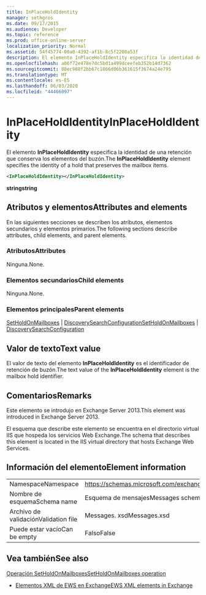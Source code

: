 ```yaml
---
title: InPlaceHoldIdentity
manager: sethgros
ms.date: 09/17/2015
ms.audience: Developer
ms.topic: reference
ms.prod: office-online-server
localization_priority: Normal
ms.assetid: 54f45774-00a0-4392-af1b-8c5f2208a53f
description: El elemento InPlaceHoldIdentity especifica la identidad de una retención que conserva los elementos del buzón.
ms.openlocfilehash: a06f72e478e7dc5bd1a499dceefeb352b14d7362
ms.sourcegitcommit: 88ec988f2bb67c1866d06b361615f3674a24e795
ms.translationtype: MT
ms.contentlocale: es-ES
ms.lasthandoff: 06/03/2020
ms.locfileid: "44466097"
---
```

# <a name="inplaceholdidentity"></a><span data-ttu-id="e4061-103">InPlaceHoldIdentity</span><span class="sxs-lookup"><span data-stu-id="e4061-103">InPlaceHoldIdentity</span></span>

<span data-ttu-id="e4061-104">El elemento **InPlaceHoldIdentity** especifica la identidad de una retención que conserva los elementos del buzón.</span><span class="sxs-lookup"><span data-stu-id="e4061-104">The **InPlaceHoldIdentity** element specifies the identity of a hold that preserves the mailbox items.</span></span> 
  
```XML
<InPlaceHoldIdentity></InPlaceHoldIdentity>
```

 <span data-ttu-id="e4061-105">**string**</span><span class="sxs-lookup"><span data-stu-id="e4061-105">**string**</span></span>
## <a name="attributes-and-elements"></a><span data-ttu-id="e4061-106">Atributos y elementos</span><span class="sxs-lookup"><span data-stu-id="e4061-106">Attributes and elements</span></span>

<span data-ttu-id="e4061-107">En las siguientes secciones se describen los atributos, elementos secundarios y elementos primarios.</span><span class="sxs-lookup"><span data-stu-id="e4061-107">The following sections describe attributes, child elements, and parent elements.</span></span>
  
### <a name="attributes"></a><span data-ttu-id="e4061-108">Atributos</span><span class="sxs-lookup"><span data-stu-id="e4061-108">Attributes</span></span>

<span data-ttu-id="e4061-109">Ninguna.</span><span class="sxs-lookup"><span data-stu-id="e4061-109">None.</span></span>
  
### <a name="child-elements"></a><span data-ttu-id="e4061-110">Elementos secundarios</span><span class="sxs-lookup"><span data-stu-id="e4061-110">Child elements</span></span>

<span data-ttu-id="e4061-111">Ninguna.</span><span class="sxs-lookup"><span data-stu-id="e4061-111">None.</span></span>
  
### <a name="parent-elements"></a><span data-ttu-id="e4061-112">Elementos principales</span><span class="sxs-lookup"><span data-stu-id="e4061-112">Parent elements</span></span>

<span data-ttu-id="e4061-113">[SetHoldOnMailboxes](setholdonmailboxes.md)  |  [DiscoverySearchConfiguration](discoverysearchconfiguration.md)</span><span class="sxs-lookup"><span data-stu-id="e4061-113">[SetHoldOnMailboxes](setholdonmailboxes.md) | [DiscoverySearchConfiguration](discoverysearchconfiguration.md)</span></span>
  
## <a name="text-value"></a><span data-ttu-id="e4061-114">Valor de texto</span><span class="sxs-lookup"><span data-stu-id="e4061-114">Text value</span></span>

<span data-ttu-id="e4061-115">El valor de texto del elemento **InPlaceHoldIdentity** es el identificador de retención de buzón.</span><span class="sxs-lookup"><span data-stu-id="e4061-115">The text value of the **InPlaceHoldIdentity** element is the mailbox hold identifier.</span></span> 
  
## <a name="remarks"></a><span data-ttu-id="e4061-116">Comentarios</span><span class="sxs-lookup"><span data-stu-id="e4061-116">Remarks</span></span>

<span data-ttu-id="e4061-117">Este elemento se introdujo en Exchange Server 2013.</span><span class="sxs-lookup"><span data-stu-id="e4061-117">This element was introduced in Exchange Server 2013.</span></span>
  
<span data-ttu-id="e4061-118">El esquema que describe este elemento se encuentra en el directorio virtual IIS que hospeda los servicios Web Exchange.</span><span class="sxs-lookup"><span data-stu-id="e4061-118">The schema that describes this element is located in the IIS virtual directory that hosts Exchange Web Services.</span></span>
  
## <a name="element-information"></a><span data-ttu-id="e4061-119">Información del elemento</span><span class="sxs-lookup"><span data-stu-id="e4061-119">Element information</span></span>

|||
|:-----|:-----|
|<span data-ttu-id="e4061-120">Namespace</span><span class="sxs-lookup"><span data-stu-id="e4061-120">Namespace</span></span>  <br/> |https://schemas.microsoft.com/exchange/services/2006/messages  <br/> |
|<span data-ttu-id="e4061-121">Nombre de esquema</span><span class="sxs-lookup"><span data-stu-id="e4061-121">Schema name</span></span>  <br/> |<span data-ttu-id="e4061-122">Esquema de mensajes</span><span class="sxs-lookup"><span data-stu-id="e4061-122">Messages schema</span></span>  <br/> |
|<span data-ttu-id="e4061-123">Archivo de validación</span><span class="sxs-lookup"><span data-stu-id="e4061-123">Validation file</span></span>  <br/> |<span data-ttu-id="e4061-124">Messages. xsd</span><span class="sxs-lookup"><span data-stu-id="e4061-124">Messages.xsd</span></span>  <br/> |
|<span data-ttu-id="e4061-125">Puede estar vacío</span><span class="sxs-lookup"><span data-stu-id="e4061-125">Can be empty</span></span>  <br/> |<span data-ttu-id="e4061-126">Falso</span><span class="sxs-lookup"><span data-stu-id="e4061-126">False</span></span>  <br/> |
   
## <a name="see-also"></a><span data-ttu-id="e4061-127">Vea también</span><span class="sxs-lookup"><span data-stu-id="e4061-127">See also</span></span>



[<span data-ttu-id="e4061-128">Operación SetHoldOnMailboxes</span><span class="sxs-lookup"><span data-stu-id="e4061-128">SetHoldOnMailboxes operation</span></span>](setholdonmailboxes-operation.md)


- [<span data-ttu-id="e4061-129">Elementos XML de EWS en Exchange</span><span class="sxs-lookup"><span data-stu-id="e4061-129">EWS XML elements in Exchange</span></span>](ews-xml-elements-in-exchange.md)


